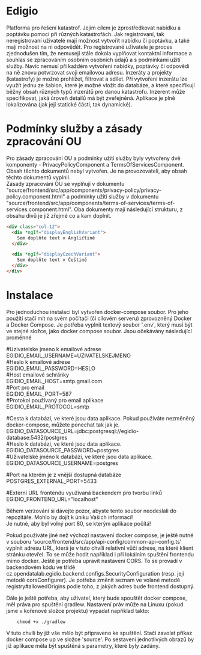 # Edigio
Platforma pro řešení katastrof. Jejím cílem je zprostředkovat nabídku a poptávku pomoci při různých katastrofách. Jak registrovaní, tak neregistrovaní uživatelé mají možnost vytvořit nabídku či poptávku, a také mají možnost na ni odpovědět. Pro registrované uživatele je proces zjednodušen tím, že nemusejí stále dokola vyplňovat kontaktní informace a souhlas se zpracováním osobním osobních údajů a s podmínkami užití služby. Navíc nemusí při každém vytvoření nabídky, poptávky či odpovědi na ně znovu potvrzovat svoji emailovou adresu. Inzeráty a projekty (katastrofy) je možné prohlížet, filtrovat a sdílet. Při vytvoření inzerátu lze využít jednu ze šablon, které je možné vložit do databáze, a které specifikují běžný obsah různých typů inzerátů pro danou katastrofu.  Inzerent může specifikovat, jaká úroveň detailů má být zveřejněná. Aplikace je plně lokalizována (jak její statické části, tak dynamické).

# Podmínky služby a zásady zpracování OU
Pro zásady zpracování OU a podmínky užití služby byly vytvořeny dvě komponenty - PrivacyPolicyComponent a TermsOfServicesComponent.\
Obsah těchto dokumentů nebyl vytvořen. Je na provozovateli, aby obsah těchto dokumentů vyplnil. \
Zásady zpracování OU se vyplňují v dokumentu "source/frontend/src/app/components/privacy-policy/privacy-policy.component.html" a podmínky užití služby v dokumentu "source/frontend/src/app/components/terms-of-services/terms-of-services.component.html". Oba dokumenty mají následující strukturu, z obsahu divů je již zřejmé co a kam doplnit.

```html
<div class="col-12">
  <div *ngIf="displayEnglishVariant">
    Sem doplňte text v Angličtině
  </div>

  <div *ngIf="displayCzechVariant">
    Sem doplňte text v Češtině
  </div>
</div>
```

# Instalace
Pro jednoduchou instalaci byl vytvořen docker-compose soubor. Pro jeho použití stačí mít na svém počítači (či cílovém serveru) zprovozněný Docker a Docker Compose. Je potřeba vyplnit textový soubor '.env', který musí být ve stejné složce, jako docker compose soubor. Jsou očekávány následující proměnné

#Uzivatelske jmeno k emailové adrese \
EGIDIO_EMAIL_USERNAME=UZIVATELSKEJMENO \
#Heslo k emailové adrese \
EGIDIO_EMAIL_PASSWORD=HESLO \
#Host emailové schránky \
EGIDIO_EMAIL_HOST=smtp.gmail.com \
#Port pro email \
EGIDIO_EMAIL_PORT=587 \
#Protokol používaný pro email aplikace \
EGIDIO_EMAIL_PROTOCOL=smtp 

#Cesta k databázi, ve které jsou data aplikace. Pokud používáte nezměněný docker-compose, můžete ponechat tak jak je. \
EGIDIO_DATASOURCE_URL=jdbc:postgresql://egidio-database:5432/postgres \
#Heslo k databázi, ve které jsou data aplikace. \
EGIDIO_DATASOURCE_PASSWORD=postgres \
#Uživatelské jméno k databázi, ve které jsou data aplikace. \
EGIDIO_DATASOURCE_USERNAME=postgres 

#Port na kterém je z vnější dostupná databáze \
POSTGRES_EXTERNAL_PORT=5433 

#Externí URL frontendu využívaná backendem pro tvorbu linků \
EGIDIO_FRONTEND_URL="localhost" 

Během verzování si dávejte pozor, abyste tento soubor neodeslali do repozitáře. Mohlo by dojít k úniku Vašich informací! \
Je nutné, aby byl volný port 80, se kterým aplikace počítá!  

Pokud používáte jiné než výchozí nastavení docker compose, je ještě nutné v souboru 'source/frontend/src/app/api-config/common-api-config.ts' vyplnit adresu URL, která je v tuto chvíli relativní vůči adrese, na které klient stránku otevřel. To se může hodit například i při lokálním spuštění frontendu mimo docker. Ještě je potřeba upravit nastavení CORS. To se provadí v backendovém kódu ve třídě cz.opendatalab.egidio.backend.configs.SecurityConfiguration (resp. její metodě corsConfigurer). Je potřeba změnit seznam ve volané metodě registry#allowedOrigins podle toho, z jakých adres bude frontend dostupný. 

Dále je ještě potřeba, aby uživatel, který bude spouštět docker compose, měl práva pro spuštění gradlew.
Nastavení práv může na Linuxu (pokud jsme v kořenové složce projektu) vypadat například takto:
```
    chmod +x ./gradlew
```

V tuto chvíli by již vše mělo být připraveno ke spuštění. Stačí zavolat příkaz docker compose up ve složce 'source'. Po sestavení jednotlivých obrazů by již aplikace měla být spuštěná s parametry, které byly zadány.
